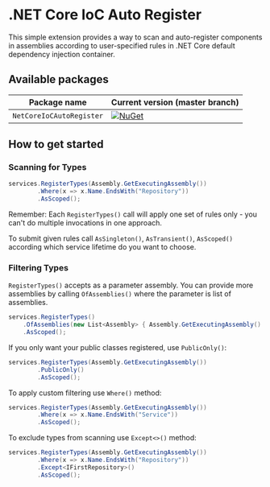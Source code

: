# .NET Core IoC Auto Register

This simple extension provides a way to scan and auto-register components in assemblies according to user-specified rules in .NET Core default dependency injection container.

## Available packages

Package name               | Current version (master branch)
-----------------------|-------------------------------------------
`NetCoreIoCAutoRegister`             | [![NuGet](https://img.shields.io/nuget/v/NetCoreIoCAutoRegister.svg?style=flat-square&label=nuget)](https://www.nuget.org/packages/NetCoreIoCAutoRegister/)

## How to get started

### Scanning for Types

```csharp
services.RegisterTypes(Assembly.GetExecutingAssembly())
		.Where(x => x.Name.EndsWith("Repository"))
		.AsScoped();
```

Remember: Each `RegisterTypes()` call will apply one set of rules only - you can't do multiple invocations in one approach.

To submit given rules call `AsSingleton()`, `AsTransient()`, `AsScoped()` according which service lifetime do you want to choose.

### Filtering Types

`RegisterTypes()` accepts as a parameter assembly. You can provide more assemblies by calling `OfAssemblies()` where the parameter is list of assemblies.

```csharp
services.RegisterTypes()
	.OfAssemblies(new List<Assembly> { Assembly.GetExecutingAssembly() } )
	.AsScoped();
```

If you only want your public classes registered, use `PublicOnly()`:

```csharp
services.RegisterTypes(Assembly.GetExecutingAssembly())
		.PublicOnly()
		.AsScoped();
```

To apply custom filtering use `Where()` method:

```csharp
services.RegisterTypes(Assembly.GetExecutingAssembly())
		.Where(x => x.Name.EndsWith("Service"))
		.AsScoped();
```

To exclude types from scanning use `Except<>()` method:

```csharp
services.RegisterTypes(Assembly.GetExecutingAssembly())
		.Where(x => x.Name.EndsWith("Repository"))
		.Except<IFirstRepository>()
		.AsScoped();
```

